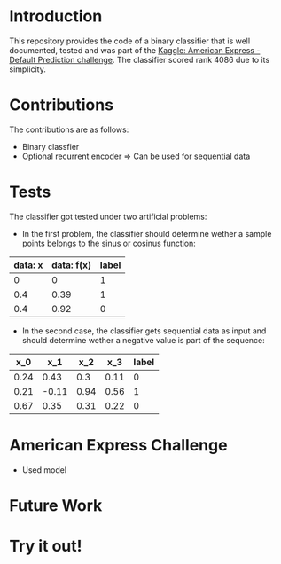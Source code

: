 ﻿# Introduction
This repository provides the code of a binary classifier that is well documented, tested and was part of the [Kaggle: American Express - Default Prediction challenge](https://www.kaggle.com/competitions/amex-default-prediction/). The classifier scored rank 4086 due to its simplicity. 

# Contributions
The contributions are as follows:
* Binary classfier
* Optional recurrent encoder => Can be used for sequential data

# Tests
The classifier got tested under two artificial problems:
* In the first problem, the classifier should determine wether a sample points belongs to the sinus or cosinus function:

|  data: x  |  data: f(x)  |  label  |
|---|---|---|
|  0  |  0  |  1  |
|  0.4  |  0.39  |  1  |
|  0.4  |  0.92  |  0  |

* In the second case, the classifier gets sequential data as input and should determine wether a negative value is part of the sequence:

|  x_0  |  x_1  |  x_2  |  x_3  |  label  |
|---|---|---|---|---|
|  0.24  |  0.43  |  0.3  | 0.11  |  0  |
|  0.21 |  -0.11  |  0.94  |  0.56  |  1  |
|  0.67  |  0.35  |  0.31  |  0.22  |  0  |

# American Express Challenge
* Used model

# Future Work

# Try it out!




